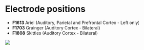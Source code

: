 # Electrode positions

- **F1613** Ariel (Auditory, Parietal and Prefrontal Cortex - Left only)
- **F1703** Grainger (Auditory Cortex - Bilateral)
- **F1808** Skittles (Auditory Cortex - Bilateral)

![](F1808_Skittles.png)
